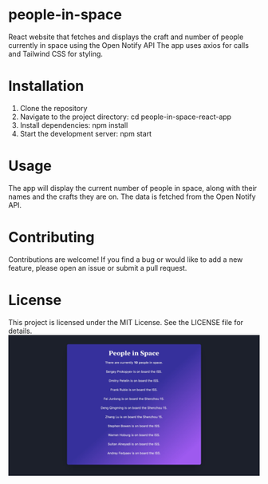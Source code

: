 # people-in-space
React website that fetches and displays the craft and number of people currently in space using the Open Notify API
The app uses axios for calls and Tailwind CSS for styling.
# Installation
1. Clone the repository
2. Navigate to the project directory: cd people-in-space-react-app
3. Install dependencies: npm install
4. Start the development server: npm start
# Usage
The app will display the current number of people in space, along with their names and the crafts they are on. The data is fetched from the Open Notify API.
# Contributing
Contributions are welcome! If you find a bug or would like to add a new feature, please open an issue or submit a pull request.
# License
This project is licensed under the MIT License. See the LICENSE file for details.
![Preview Image](./preview.jpeg)

